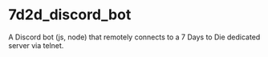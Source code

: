 # 7d2d_discord_bot
A Discord bot (js, node) that remotely connects to a 7 Days to Die dedicated server via telnet.
